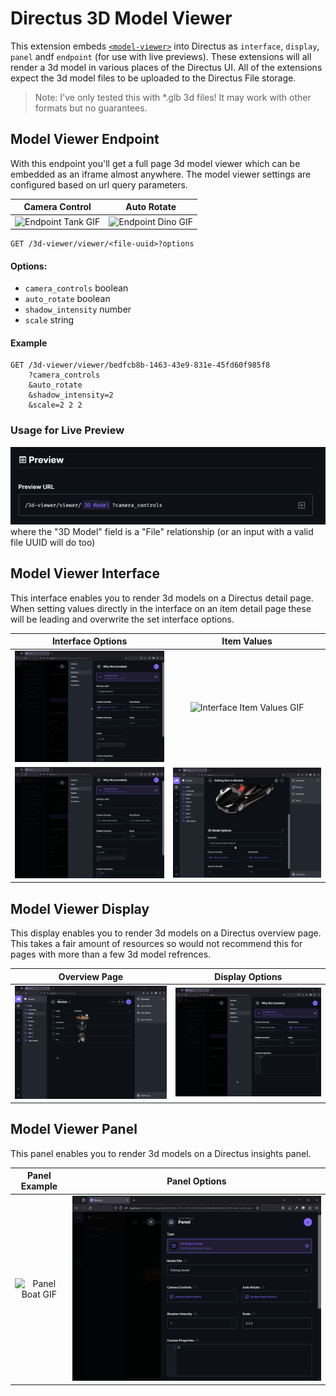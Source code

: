 # Directus 3D Model Viewer

This extension embeds [`<model-viewer>`](https://modelviewer.dev/) into Directus as `interface`, `display`, `panel` andf `endpoint` (for use with live previews). These extensions will all render a 3d model in various places of the Directus UI.
All of the extensions expect the 3d model files to be uploaded to the Directus File storage.

> Note: I've only tested this with *.glb 3d files! It may work with other formats but no guarantees.

## Model Viewer Endpoint
With this endpoint you'll get a full page 3d model viewer which can be embedded as an iframe almost anywhere. The model viewer settings are configured based on url query parameters.

Camera Control | Auto Rotate
:-------------:|:---------------:
![Endpoint Tank GIF](https://raw.githubusercontent.com/br41nslug/directus-extension-3d-viewer/master/images/endpoint_tank.gif) | ![Endpoint Dino GIF](https://raw.githubusercontent.com/br41nslug/directus-extension-3d-viewer/master/images/endpoint_dino.gif)

```http
GET /3d-viewer/viewer/<file-uuid>?options
```
#### Options:
- `camera_controls` boolean
- `auto_rotate` boolean
- `shadow_intensity` number
- `scale` string

#### Example
```http
GET /3d-viewer/viewer/bedfcb8b-1463-43e9-831e-45fd60f985f8
    ?camera_controls
    &auto_rotate
    &shadow_intensity=2
    &scale=2 2 2
```

### Usage for Live Preview

![](https://raw.githubusercontent.com/br41nslug/directus-extension-3d-viewer/master/images/endpoint_live_preview.png)
where the "3D Model" field is a "File" relationship (or an input with a valid file UUID will do too)

## Model Viewer Interface
This interface enables you to render 3d models on a Directus detail page. When setting values directly in the interface on an item detail page these will be leading and overwrite the set interface options.

Interface Options | Item Values
:----------------:|:---------------:
![Interface Options GIF](https://raw.githubusercontent.com/br41nslug/directus-extension-3d-viewer/master/images/interface_options.gif) | ![Interface Item Values GIF](images/interface_item.gif)
![Interface Options PNG](https://raw.githubusercontent.com/br41nslug/directus-extension-3d-viewer/master/images/interface_options.png) | ![Interface Item Values PNG](images/interface_item.png)

## Model Viewer Display
This display enables you to render 3d models on a Directus overview page. This takes a fair amount of resources so would not recommend this for pages with more than a few 3d model refrences.

Overview Page | Display Options
:------------:|:---------------:
![Overview Page GIF](https://raw.githubusercontent.com/br41nslug/directus-extension-3d-viewer/master/images/display_overview.gif) | ![Display Options GIF](https://raw.githubusercontent.com/br41nslug/directus-extension-3d-viewer/master/images/display_options.png)


## Model Viewer Panel
This panel enables you to render 3d models on a Directus insights panel.

Panel Example | Panel Options
:------------:|:---------------:
![Panel Boat GIF](https://raw.githubusercontent.com/br41nslug/directus-extension-3d-viewer/master/images/panel_boat.gif) | ![Panel Options PNG](https://raw.githubusercontent.com/br41nslug/directus-extension-3d-viewer/master/images/panel_options.png)
